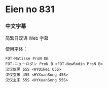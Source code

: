 # Eien no 831

### 中文字幕

简繁日双语 Web 字幕

使用字体：
```
FOT-Matisse ProN DB
FOT-ニューロダン ProN B <FOT-NewRodin ProN B>
汉仪旗黑 65S <HYQiHei 65S>
汉仪玄宋 45S <HYXuanSong 45S>
汉仪玄宋 55S <HYXuanSong 55S>
```